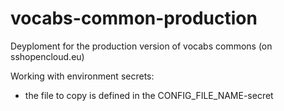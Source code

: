 # vocabs-common-production
Deyploment for the production version of vocabs commons (on sshopencloud.eu)

Working with environment secrets:
* the file to copy is defined in the CONFIG_FILE_NAME-secret

